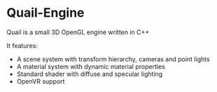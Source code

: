 # Quail-Engine
Quail is a small 3D OpenGL engine written in C++

It features:

- A scene system with transform hierarchy, cameras and point lights
- A material system with dynamic material properties
- Standard shader with diffuse and specular lighting
- OpenVR support
